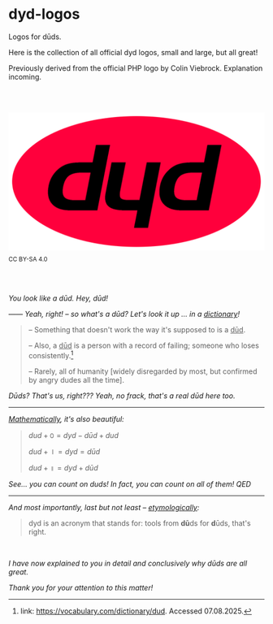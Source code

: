 # dyd-logos

Logos for dūds. 

Here is the collection of all official dyd logos, small and large, but all great!

Previously derived from the official PHP logo by Colin Viebrock. Explanation incoming.

<br/><br/>

<img src="dyd-logo.svg"><sub>CC BY-SA 4.0</sub>

<br/><br/>


*You look like a dūd. Hey, dūd!*
<br/>

*—— Yeah, right! – so what's a dūd? Let's look it up … in a <ins>dictionary</ins>!*
> – Something that doesn't work the way it's supposed to is a <ins>dūd</ins>.
>
> – Also, a <ins>dūd</ins> is a person with a record of failing; someone who loses consistently.[^1]
> 
> – Rarely, all of humanity [widely disregarded by most, but confirmed by angry dudes all the time].

[^1]: link: https://vocabulary.com/dictionary/dud. Accessed 07.08.2025.

*Dūds? That's us, right??? Yeah, no frack, that's a real dūd here too.*

___


*<ins>Mathematically</ins>, it's also beautiful:*
> $`dud + ꣐ = dyd - dūd + dud`$
>
> $`dud + ⏽ = dyd = dūd`$
>
> $`dud + ॥ = dyd + dūd`$

*See… you can count on duds! In fact, you can count on all of them! QED*

___

*And most importantly, last but not least – <ins>etymologically</ins>:*
> dyd is an acronym that stands for: tools from **dū**ds for **d**ūds, that's right.

<br/>

*I have now explained to you in detail and conclusively why dūds are all great.*

*Thank you for your attention to this matter!*
